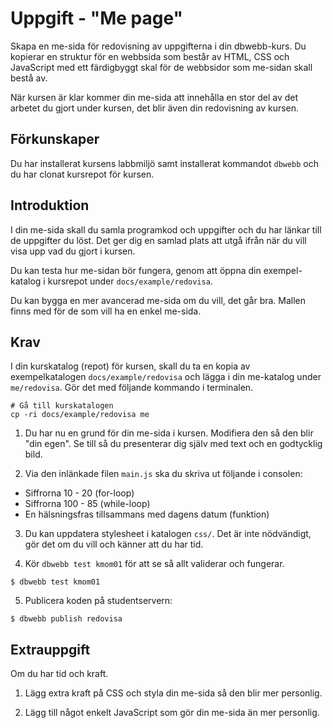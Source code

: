 Uppgift - "Me page"
==================================

Skapa en me-sida för redovisning av uppgifterna i din dbwebb-kurs. Du kopierar en struktur för en webbsida som består av HTML, CSS och JavaScript med ett färdigbyggt skal för de webbsidor som me-sidan skall bestå av.

När kursen är klar kommer din me-sida att innehålla en stor del av det arbetet du gjort under kursen, det blir även din redovisning av kursen.



Förkunskaper
-----------------------

Du har installerat kursens labbmiljö samt installerat kommandot `dbwebb` och du har clonat kursrepot för kursen.



Introduktion
-----------------------

I din me-sida skall du samla programkod och uppgifter och du har länkar till de uppgifter du löst. Det ger dig en samlad plats att utgå ifrån när du vill visa upp vad du gjort i kursen.

<!-- Redovisningstexterna är en del av underlaget till [bedömning och betygsättning](https://dbwebb.se/kurser/faq/bedomning-och-betygsattning) i kursen. -->

Du kan testa hur me-sidan bör fungera, genom att öppna din exempel-katalog i kursrepot under `docs/example/redovisa`.

Du kan bygga en mer avancerad me-sida om du vill, det går bra. Mallen finns med för de som vill ha en enkel me-sida.



Krav
-----------------------

I din kurskatalog (repot) för kursen, skall du ta en kopia av exempelkatalogen `docs/example/redovisa` och lägga i din me-katalog under `me/redovisa`. Gör det med följande kommando i terminalen.

```console
# Gå till kurskatalogen
cp -ri docs/example/redovisa me
```

1. Du har nu en grund för din me-sida i kursen. Modifiera den så den blir "din egen". Se till så du presenterar dig själv med text och en godtycklig bild.

2. Via den inlänkade filen `main.js` ska du skriva ut följande i consolen:
  * Siffrorna 10 - 20 (for-loop)
  * Siffrorna 100 - 85 (while-loop)
  * En hälsningsfras tillsammans med dagens datum (funktion)

3. Du kan uppdatera stylesheet i katalogen `css/`. Det är inte nödvändigt, gör det om du vill och känner att du har tid.

4. Kör `dbwebb test kmom01` för att se så allt validerar och fungerar.

```console
$ dbwebb test kmom01
```

5. Publicera koden på studentservern:

```console
$ dbwebb publish redovisa
```



Extrauppgift
-----------------------

Om du har tid och kraft.

1. Lägg extra kraft på CSS och styla din me-sida så den blir mer personlig.

1. Lägg till något enkelt JavaScript som gör din me-sida än mer personlig.
